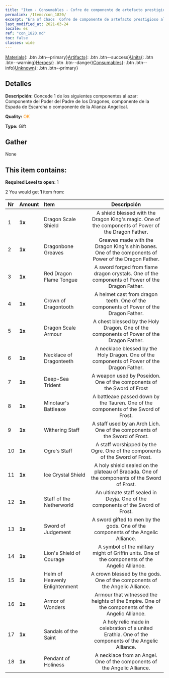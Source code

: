 ```yaml
---
title: "Item - Consumables - Cofre de componente de artefacto prestigioso al azar"
permalink: /Items/con_1820/
excerpt: "Era of Chaos  Cofre de componente de artefacto prestigioso al azar"
last_modified_at: 2021-03-24
locale: es
ref: "con_1820.md"
toc: false
classes: wide
---
```

 [Materials](/es/Items/){: .btn .btn--primary}[Artifacts](/es/Items/Artifacts/){: .btn .btn--success}[Units](/es/Items/Units/){: .btn .btn--warning}[Heroes](/es/Items/Heroes/){: .btn .btn--danger}[Consumables](/es/Items/Consumables/){: .btn .btn--info}[Unknown](/es/Items/Unknown/){: .btn .btn--primary}

## Detalles
 **Descripción:** Concede 1 de los siguientes componentes al azar: Componente del Poder del Padre de los Dragones, componente de la Espada de Escarcha o componente de la Alianza Angelical.

 **Quality:** <span style="color: #FF8C00">OK</span>

 **Type:** Gift

## Gather

  None

## This item contains:

 **Required Level to open:** 1

 2 You would get **1** item  from:

  | Nr | Amount |     Item    | Descripción |
  |:---|:-------|:------------|:-----------:|
  | 1 |  **1x** | Dragon Scale Shield | A shield blessed with the Dragon King's magic. One of the components of Power of the Dragon Father.  | 
  | 2 |  **1x** | Dragonbone Greaves | Greaves made with the Dragon King's shin bones. One of the components of Power of the Dragon Father.  | 
  | 3 |  **1x** | Red Dragon Flame Tongue | A sword forged from flame dragon crystals. One of the components of Power of the Dragon Father.  | 
  | 4 |  **1x** | Crown of Dragontooth | A helmet cast from dragon teeth. One of the components of Power of the Dragon Father.  | 
  | 5 |  **1x** | Dragon Scale Armour | A chest blessed by the Holy Dragon. One of the components of Power of the Dragon Father.  | 
  | 6 |  **1x** | Necklace of Dragonteeth | A necklace blessed by the Holy Dragon. One of the components of Power of the Dragon Father.  | 
  | 7 |  **1x** | Deep-Sea Trident | A weapon used by Poseidon. One of the components of the Sword of Frost  | 
  | 8 |  **1x** | Minotaur's Battleaxe | A battleaxe passed down by the Tauren. One of the components of the Sword of Frost.  | 
  | 9 |  **1x** | Withering Staff | A staff used by an Arch Lich. One of the components of the Sword of Frost.  | 
  | 10 |  **1x** | Ogre's Staff | A staff worshipped by the Ogre. One of the components of the Sword of Frost.  | 
  | 11 |  **1x** | Ice Crystal Shield | A holy shield sealed on the plateau of Bracada. One of the components of the Sword of Frost.  | 
  | 12 |  **1x** | Staff of the Netherworld | An ultimate staff sealed in Deyja. One of the components of the Sword of Frost.  | 
  | 13 |  **1x** | Sword of Judgement | A sword gifted to men by the gods. One of the components of the Angelic Alliance.  | 
  | 14 |  **1x** | Lion's Shield of Courage | A symbol of the military might of Griffin units. One of the components of the Angelic Alliance.  | 
  | 15 |  **1x** | Helm of Heavenly Enlightenment | A crown blessed by the gods. One of the components of the Angelic Alliance.  | 
  | 16 |  **1x** | Armor of Wonders | Armour that witnessed the heights of the Empire. One of the components of the Angelic Alliance.  | 
  | 17 |  **1x** | Sandals of the Saint | A holy relic made in celebration of a united Erathia. One of the components of the Angelic Alliance.  | 
  | 18 |  **1x** | Pendant of Holiness | A necklace from an Angel. One of the components of the Angelic Alliance.  | 
